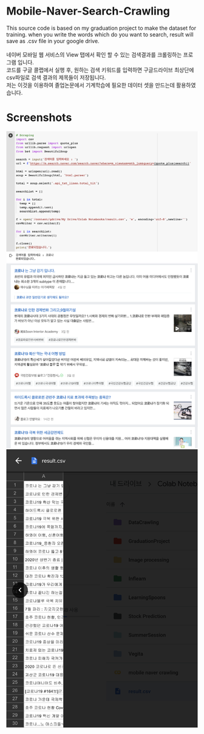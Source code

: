 # Mobile-Naver-Search-Crawling
This source code is based on my graduation project to make the dataset for training. when you write the words which do you want to search, result will save as .csv file in your google drive. </br></br>
네이버 모바일 웹 서비스의 View 탭에서 확인 할 수 있는 검색결과를 크롤링하는 프로그램 입니다.</br>
코드를 구글 콜랩에서 실행 후, 원하는 검색 키워드를 입력하면 구글드라이브 최상단에 csv파일로 검색 결과의 제목들이 저장됩니다.</br>
저는 이것을 이용하여 졸업논문에서 기계학습에 필요한 데이터 셋을 만드는데 활용하였습니다.</br>

# Screenshots
![r1](https://github.com/par3k/Mobile-Naver-Search-Crawling/blob/master/1.png)
![r2](https://github.com/par3k/Mobile-Naver-Search-Crawling/blob/master/2.png)
![r3](https://github.com/par3k/Mobile-Naver-Search-Crawling/blob/master/3.png)
